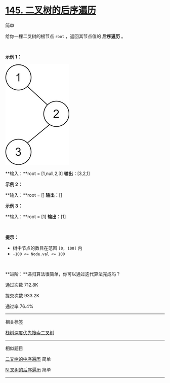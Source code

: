 # [145\. 二叉树的后序遍历](https://leetcode.cn/problems/binary-tree-postorder-traversal/)

简单

给你一棵二叉树的根节点 `root` ，返回其节点值的 **后序遍历** 。

&nbsp;

**示例 1：**

![Alt text](145_1.png)

**输入：**root = \[1,null,2,3\]
**输出：**\[3,2,1\]

**示例 2：**

**输入：**root = \[\]
**输出：**\[\]

**示例 3：**

**输入：**root = \[1\]
**输出：**\[1\]

&nbsp;

**提示：**

- 树中节点的数目在范围 `[0, 100]` 内
- `-100 <= Node.val <= 100`

&nbsp;

**进阶：**递归算法很简单，你可以通过迭代算法完成吗？

通过次数 712.8K

提交次数 933.2K

通过率 76.4%

* * *

相关标签

[栈](https://leetcode.cn/tag/stack/)[树](https://leetcode.cn/tag/tree/)[深度优先搜索](https://leetcode.cn/tag/depth-first-search/)[二叉树](https://leetcode.cn/tag/binary-tree/)

* * *

相似题目

[二叉树的中序遍历](https://leetcode.cn/problems/binary-tree-inorder-traversal/) 简单

[N 叉树的后序遍历](https://leetcode.cn/problems/n-ary-tree-postorder-traversal/) 简单

* * *